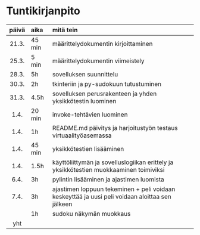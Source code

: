 # Tuntikirjanpito

| päivä | aika   | mitä tein  |
| :----:|:-----  | :-----|
|21.3.  |45 min  | määrittelydokumentin kirjoittaminen | 
|25.3.  |5 min   | määrittelydokumentin viimeistely |
|28.3.  |5h      | sovelluksen suunnittelu |
|30.3.  |2h      | tkinteriin ja py-sudokuun tutustuminen |
|31.3.  |4.5h    | sovelluksen perusrakenteen ja yhden yksikkötestin luominen |
|1.4.   |20 min  | invoke-tehtävien luominen |
|1.4.   |1h      | README.md päivitys ja harjoitustyön testaus virtuaalityöasemassa |
|1.4.   |45 min  | yksikkötestien lisääminen |
|1.4.   |1.5h    | käyttöliittymän ja sovelluslogiikan erittely ja yksikkötestien muokkaaminen toimiviksi | 
|6.4.   |3h      | pylintin lisääminen ja ajastimen luomista  |
|7.4.   |3h      | ajastimen loppuun tekeminen + peli voidaan keskeyttää ja uusi peli voidaan aloittaa sen jälkeen |
|       |1h      | sudoku näkymän muokkaus | 
| yht   |
